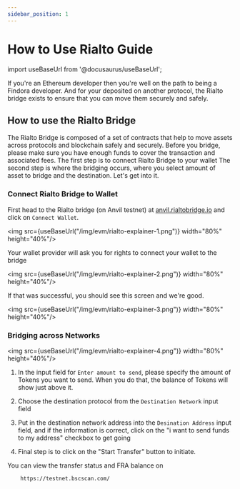 ```yaml
---
sidebar_position: 1
---
```


# How to Use Rialto Guide


import useBaseUrl from '@docusaurus/useBaseUrl';

If you're an Ethereum developer then you're well on the path to being a Findora developer. And for your deposited on another protocol, the Rialto bridge exists to ensure that you can move them securely and safely. 

## How to use the Rialto Bridge

The Rialto Bridge is composed of a set of contracts that help to move assets across protocols and blockchain safely and securely. Before you bridge, please make sure you have enough funds to cover the transaction and associated fees. The first step is to connect Rialto Bridge to your wallet
The second step is where the bridging occurs, where you select amount of asset to bridge and the destination. Let's get into it.
### Connect Rialto Bridge to Wallet

First head to the Rialto bridge (on Anvil testnet) at [anvil.rialtobridge.io](https://anvil.rialtobridge.io/) and click on `Connect Wallet`. 

<img src={useBaseUrl("/img/evm/rialto-explainer-1.png")} width="80%" height="40%"/>

Your wallet provider will ask you for rights to connect your wallet to the bridge 


<img src={useBaseUrl("/img/evm/rialto-explainer-2.png")} width="80%" height="40%"/>

If that was successful, you should see this screen and we're good.

<img src={useBaseUrl("/img/evm/rialto-explainer-3.png")} width="80%" height="40%"/>

### Bridging across Networks

<img src={useBaseUrl("/img/evm/rialto-explainer-4.png")} width="80%" height="40%"/>

1. In the input field for `Enter amount to send`, please specify the amount of Tokens you want to send. When you do that, the balance of Tokens will show just above it.

2. Choose the destination protocol from the `Destination Network` input field

3. Put in the destination network address into the `Desination Address` input field, and if the information is correct, click on the "i want to send funds to my address" checkbox to get going

4. Final step is to click on the "Start Transfer" button to initiate.

You can view the transfer status and FRA balance on 

```
    https://testnet.bscscan.com/
```


